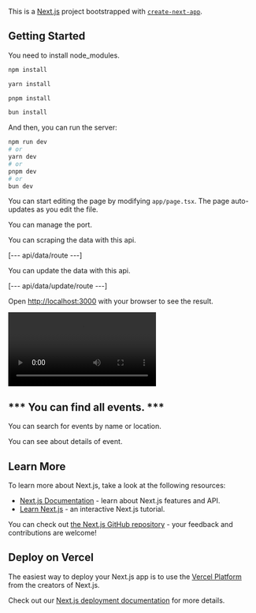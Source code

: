 This is a [Next.js](https://nextjs.org/) project bootstrapped with [`create-next-app`](https://github.com/vercel/next.js/tree/canary/packages/create-next-app).

## Getting Started

You need to install node_modules.

```bash
npm install

yarn install

pnpm install

bun install
```

And then, you can run the server:

```bash
npm run dev
# or
yarn dev
# or
pnpm dev
# or
bun dev
```

You can start editing the page by modifying `app/page.tsx`. The page auto-updates as you edit the file.

You can manage the port.

You can scraping the data with this api.

[--- api/data/route ---]

You can update the data with this api.

[--- api/data/update/route ---]



Open [http://localhost:3000](http://localhost:3000) with your browser to see the result.


<video controls src="intro-1.mp4" title="Title"></video>


## ***     You can find all events.    ***

You can search for events by name or location.

You can see about details of event.

## Learn More

To learn more about Next.js, take a look at the following resources:

- [Next.js Documentation](https://nextjs.org/docs) - learn about Next.js features and API.
- [Learn Next.js](https://nextjs.org/learn) - an interactive Next.js tutorial.

You can check out [the Next.js GitHub repository](https://github.com/vercel/next.js/) - your feedback and contributions are welcome!

## Deploy on Vercel

The easiest way to deploy your Next.js app is to use the [Vercel Platform](https://vercel.com/new?utm_medium=default-template&filter=next.js&utm_source=create-next-app&utm_campaign=create-next-app-readme) from the creators of Next.js.

Check out our [Next.js deployment documentation](https://nextjs.org/docs/deployment) for more details.
